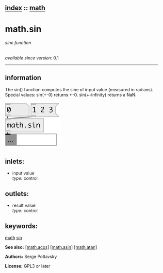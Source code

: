 [index](index.html) :: [math](category_math.html)
---

# math.sin

###### sine function

*available since version:* 0.1

---


## information
The sin() function computes the sine of input value (measured in radians). Special values: sin(+-0) returns +-0. sin(+-infinity) returns a NaN.


[![example](../examples/img/math.sin.jpg)](../examples/pd/math.sin.pd)









## inlets:

* input value<br>
_type:_ control



## outlets:

* result value<br>
_type:_ control



## keywords:

[math](keywords/math.html)
[sin](keywords/sin.html)



**See also:**
[\[math.acos\]](math.acos.html)
[\[math.asin\]](math.asin.html)
[\[math.atan\]](math.atan.html)




**Authors:** Serge Poltavsky




**License:** GPL3 or later





